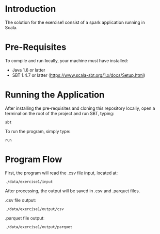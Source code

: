 # Introduction #

The solution for the exercise1 consist of a spark application running in Scala.

# Pre-Requisites #

To compile and run locally, your machine must have installed:

- Java 1.8 or latter
- SBT 1.4.7 or latter (https://www.scala-sbt.org/1.x/docs/Setup.html)

# Running the Application #

After installing the pre-requisites and cloning this repository locally, open a terminal on the root of the project and run SBT, typing:

```shell
sbt
```

To run the program, simply type:
```shell
run
```

# Program Flow #

First, the program will read the .csv file input, located at:

```shell
./data/exercise1/input
```

After processing, the output will be saved in .csv and .parquet files.

.csv file output:
```shell
./data/exercise1/output/csv
```

.parquet file output:
```shell
./data/exercise1/output/parquet
```
